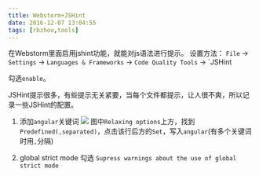 ```yaml
---
title: Webstorm+JSHint
date: 2016-12-07 13:04:55
tags: [rbzhou,tools]
---
```


在Webstorm里面启用jshint功能，就能对js语法进行提示。
设置方法：
 `File` -> `Settings` -> `Languages & Frameworks` -> `Code Quality Tools` -> `JSHint

勾选`enable`。

JSHint提示很多，有些提示无关紧要，当每个文件都提示，让人很不爽，所以记录一些JSHint的配置。

1. 添加`angular`关键词
    ![](https://github.com/wflkaaa/dragonfly/blob/master/code/images/jshint-global-keyword.png?raw=true)
	图中`Relaxing options`上方，找到`Predefined(,separated)`，点击该行后方的`Set`，写入`angular`(有多个关键词时用`,`分隔)

2. global strict mode
	勾选 `Supress warnings about the use of global strict mode`

